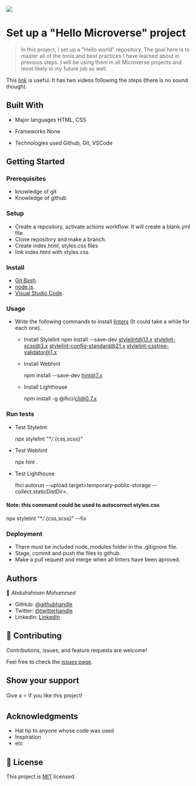 ![](https://img.shields.io/badge/Microverse-blueviolet)

# Set up a "Hello Microverse" project

> In this project, I set up a "Hello world" repository. The goal here is to master all of the tools and best practices I have learned about in previous steps. I will be using them in all Microverse projects and most likely in my future job as well.

This [link](https://questions.microverse.org/t/configure-linters-for-html-and-css/2009) is useful. It has two videos following the steps (there is no sound though).

## Built With

- Major languages
  HTML, CSS

- Frameworks
  None

- Technologies used
  Github, Git, VSCode

## Getting Started

### Prerequisites

- knowledge of git
- Knowledge of github

### Setup

- Create a repository, activate actions workflow. It will create a blank.yml file.
- Clone repository and make a branch.
- Create index.html, styles.css files
- link index.html with styles.css

### Install

- [Git Bash](https://git-scm.com/).
- [node.js](https://nodejs.org/en/download/).
- [Visual Studio Code](https://code.visualstudio.com/Download).

### Usage

- Write the following commands to install [linters](https://github.com/microverseinc/curriculum-transversal-skills/blob/main/clean-code/linters.md) (It could take a while for each one).

  - Install Stylelint
    npm install --save-dev stylelint@13.x stylelint-scss@3.x stylelint-config-standard@21.x stylelint-csstree-validator@1.x
  - Install Webhint

    npm install --save-dev hint@7.x

  - Install Lighthouse

    npm install -g @lhci/cli@0.7.x

### Run tests

- Test Stylelint

  npx stylelint "\*_/_.{css,scss}"

- Test Webhint

  npx hint .

- Test Lighthouse

  lhci autorun --upload.target=temporary-public-storage --collect.staticDistDir=.

#### Note: this command could be used to autocorrect styles.css

npx stylelint "\*_/_.{css,scss}" --fix

### Deployment

- There must be included node_modules folder in the .gitignore file.
- Stage, commit and push the files to github.
- Make a pull request and merge when all linters have been aproved.

## Authors

👤 _Abdulrahman Mohammed_

- GitHub: [@githubhandle](https://github.com/abdoshy97)
- Twitter: [@twitterhandle](https://twitter.com/abdoshy97)
- LinkedIn: [LinkedIn](https://www.linkedin.com/in/abdulrahman-mohamed-radi-975053146/)

## 🤝 Contributing

Contributions, issues, and feature requests are welcome!

Feel free to check the [issues page](../../issues/).

## Show your support

Give a ⭐️ if you like this project!

## Acknowledgments

- Hat tip to anyone whose code was used
- Inspiration
- etc

## 📝 License

This project is [MIT](./MIT.md) licensed.
